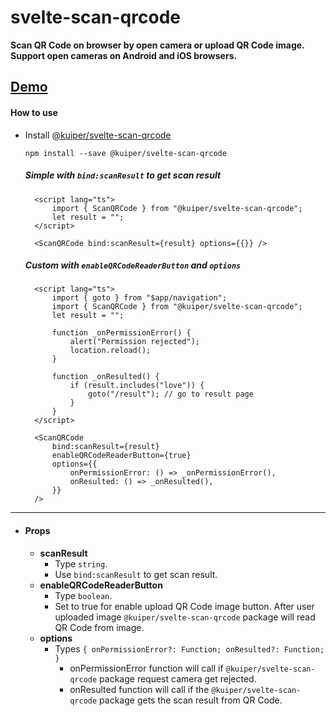 # svelte-scan-qrcode
**Scan QR Code on browser by open camera or upload QR Code image. Support open cameras on Android and iOS browsers.**
## [Demo](https://main--verdant-naiad-e61991.netlify.app/)



#### How to use

- Install [@kuiper/svelte-scan-qrcode](https://www.npmjs.com/package/@kuiper/svelte-scan-qrcode)
  ```shell
  npm install --save @kuiper/svelte-scan-qrcode
  ```
  ##### Simple with `bind:scanResult` to get scan result
  ```svelte
    <script lang="ts">
        import { ScanQRCode } from "@kuiper/svelte-scan-qrcode";
        let result = "";
    </script>

    <ScanQRCode bind:scanResult={result} options={{}} />
  ```

  ##### Custom with `enableQRCodeReaderButton` and `options`
  ```svelte
    <script lang="ts">
        import { goto } from "$app/navigation";
        import { ScanQRCode } from "@kuiper/svelte-scan-qrcode";
        let result = "";

        function _onPermissionError() {
            alert("Permission rejected");
            location.reload();
        }

        function _onResulted() {
            if (result.includes("love")) {
                goto("/result"); // go to result page
            }
        }
    </script>

    <ScanQRCode
        bind:scanResult={result}
        enableQRCodeReaderButton={true}
        options={{
            onPermissionError: () => _onPermissionError(),
            onResulted: () => _onResulted(),
        }}
    />
    ```
---
- #### Props
  - **scanResult**
    - Type `string`.
    - Use `bind:scanResult` to get scan result.
  - **enableQRCodeReaderButton**
    - Type `boolean`.
    - Set to true for enable upload QR Code image button. After user uploaded image `@kuiper/svelte-scan-qrcode` package will read QR Code from image.
  - **options**
    - Types ``` {
            onPermissionError?: Function;
            onResulted?: Function;
            } ```
        - onPermissionError function will call if `@kuiper/svelte-scan-qrcode` package request camera get rejected.
        - onResulted function will call if the `@kuiper/svelte-scan-qrcode` package gets the scan result from QR Code.